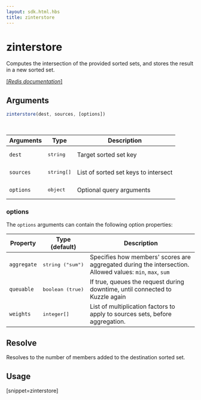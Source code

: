 ```yaml
---
layout: sdk.html.hbs
title: zinterstore
---
```


# zinterstore

Computes the intersection of the provided sorted sets, and stores the result in a new sorted set.

[[_Redis documentation_]](https://redis.io/commands/zinterstore)

## Arguments

```js
zinterstore(dest, sources, [options])
```

<br/>

| Arguments    | Type    | Description |
|--------------|---------|-------------|
| `dest` | <pre>string</pre> | Target sorted set key |
| `sources` | <pre>string[]</pre> | List of sorted set keys to intersect |
| ``options`` | <pre>object</pre> | Optional query arguments |

### options

The `options` arguments can contain the following option properties:

| Property   | Type (default)   | Description                       |
| ---------- | ------- | --------------------------------- |
| `aggregate` | <pre>string ("sum")</pre> | Specifies how members' scores are aggregated during the intersection.<br/>Allowed values: `min`, `max`, `sum` |
| `queuable` | <pre>boolean (true)</pre> | If true, queues the request during downtime, until connected to Kuzzle again |
| `weights` | <pre>integer[]</pre> | List of multiplication factors to apply to sources sets, before aggregation. |

## Resolve

Resolves to the number of members added to the destination sorted set.

## Usage

[snippet=zinterstore]
